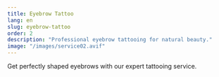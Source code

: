 ```yaml
---
title: Eyebrow Tattoo
lang: en
slug: eyebrow-tattoo
order: 2
description: "Professional eyebrow tattooing for natural beauty."
image: "/images/service02.avif"
---
```

Get perfectly shaped eyebrows with our expert tattooing service.
